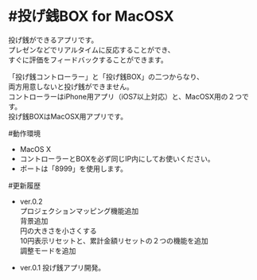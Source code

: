 #投げ銭BOX for MacOSX
===========

投げ銭ができるアプリです。  
プレゼンなどでリアルタイムに反応することができ、  
すぐに評価をフィードバックすることができます。

「投げ銭コントローラー」と「投げ銭BOX」の二つからなり、  
両方用意しないと投げ銭ができません。  
コントローラーはiPhone用アプリ（iOS7以上対応）と、MacOSX用の２つです。  
投げ銭BOXはMacOSX用アプリです。  

[こちらからダウンロードできます]: http://www.exeweb.net/app/nagesen.php


#動作環境
 * MacOS X  
 * コントローラーとBOXを必ず同じIP内にしてお使いください。  
 * ポートは「8999」を使用します。


#更新履歴

 * ver.0.2  
 	プロジェクションマッピング機能追加  
 	背景追加  
 	円の大きさを小さくする  
 	10円表示リセットと、累計金額リセットの２つの機能を追加  
 	調整モードを追加

 * ver.0.1
 	投げ銭アプリ開発。